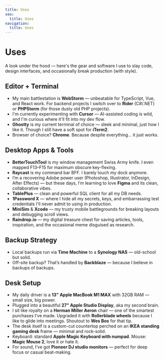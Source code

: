 ```yaml
---
title: Uses
seo:
  title: Uses
navigation:
  title: Uses
---
```


# Uses
A look under the hood — here's the gear and software I use to slay code, design interfaces, and occasionally break production (with style).

## Editor + Terminal
- My main battlestation is **WebStorm** — unbeatable for TypeScript, Vue, and React work. For backend projects I switch over to **Rider** (C#/.NET) or **PHPStorm** (for those dusty old PHP projects).
- I'm currently experimenting with **Cursor** — AI-assisted coding is wild, and I'm curious where it'll fit into my dev flow.
- **Ghostty** is my current terminal of choice — sleek and minimal, just how I like it. Though I still have a soft spot for **iTerm2**.
- Browser of choice? **Chrome**. Because despite everything… it just works.

## Desktop Apps & Tools
- **BetterTouchTool** is my window management Swiss Army knife. I even mapped F13–F15 for maximum obscure key-flexing.
- **Raycast** is my command bar BFF. I barely touch my dock anymore.
- I’m a recovering Adobe power user (Photoshop, Illustrator, InDesign, After Effects) — but these days, I’m learning to love **Figma** and its clean, collaborative vibes.
- **TablePlus** — clean and powerful SQL client for all my DB needs.
- **1Password X** — where I hide all my secrets, keys, and embarrassing test credentials I'll never admit to using in production.
- **MiniSim** & **Xcode** — my trusty mobile battlegrounds for breaking layouts and debugging scroll views.
- **Raindrop.io** — my digital treasure chest for saving articles, tools, inspiration, and the occasional meme disguised as research.


## Backup Strategy
- Local backups run via **Time Machine** to a **Synology NAS** — old-school but solid.
- Off-site backup? That’s handled by **Backblaze** — because I believe in backups of backups.

## Desk Setup
- My daily driver is a **13" Apple MacBook M1 MAX** with 32GB RAM — small size, big power.
- Plugged into a beautiful **27" Apple Studio Display**, aka my second brain.
- I sit like royalty on a **Herman Miller Aeron** chair — one of the smartest purchases I’ve made. Upgraded it with **Rollerblade wheels** because I like to glide into meetings. Shoutout to **Wes Bos** for that tip.
- The desk itself is a custom-cut countertop perched on an **IKEA standing gaming desk** frame — minimal and rock-solid.
- Keyboard: standard **Apple Magic Keyboard with numpad**. Mouse: **Magic Mouse 2**, love it or hate it.
- For sound, I’ve got **Pioneer DJ studio monitors** — perfect for deep focus or casual beat-making.
